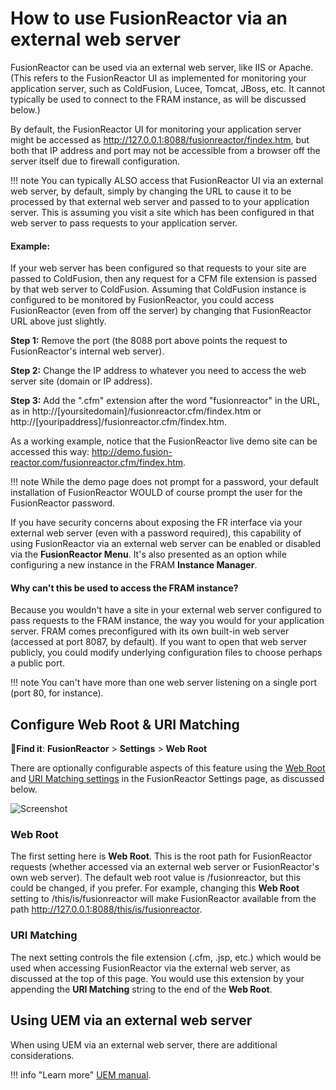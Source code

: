 # How to use FusionReactor via an external web server 

FusionReactor can be used via an external web server, like IIS or Apache. (This refers to the FusionReactor UI as implemented for monitoring your application server, such as ColdFusion, Lucee, Tomcat, JBoss, etc. It cannot typically be used to connect to the FRAM instance, as will be discussed below.)

By default, the FusionReactor UI for monitoring your application server might be accessed as http://127.0.0.1:8088/fusionreactor/findex.htm, but both that IP address and port may not be accessible from a browser off the server itself due to firewall configuration.

!!! note 
    You can typically ALSO access that FusionReactor UI via an external web server, by default, simply by changing the URL to cause it to be processed by that external web server and passed to to your application server. This is assuming you visit a site which has been configured in that web server to pass requests to your application server. 
    
#### Example:

If your web server has been configured so that requests to your site are passed to ColdFusion, then any request for a CFM file extension is passed by that web server to ColdFusion. Assuming that ColdFusion instance is configured to be monitored by FusionReactor, you could access FusionReactor (even from off the server) by changing that FusionReactor URL above just slightly. 

**Step 1:** Remove the port (the 8088 port above points the request to FusionReactor's internal web server). 

**Step 2:** Change the IP address to whatever you need to access the web server site (domain or IP address).

**Step 3:** Add the ".cfm" extension after the word "fusionreactor" in the URL, as in http://[yoursitedomain]/fusionreactor.cfm/findex.htm or http://[youripaddress]/fusionreactor.cfm/findex.htm.

As a working example, notice that the FusionReactor live demo site can be accessed this way: http://demo.fusion-reactor.com/fusionreactor.cfm/findex.htm. 

!!! note 
    While the demo page does not prompt for a password, your default installation of FusionReactor WOULD of course prompt the user for the FusionReactor password.

If you have security concerns about exposing the FR interface via your external web server (even with a password required), this capability of using FusionReactor via an external web server can be enabled or disabled via the **FusionReactor Menu**. It's also presented as an option while configuring a new instance in the FRAM **Instance Manager**.

#### Why can't this be used to access the FRAM instance?

 Because you wouldn't have a site in your external web server configured to pass requests to the FRAM instance, the way you would for your application server. FRAM comes preconfigured with its own built-in web server (accessed at port 8087, by default). If you want to open that web server publicly, you could modify underlying configuration files to choose perhaps a public port.

 !!! note
     You can't have more than one web server listening on a single port (port 80, for instance).

## Configure Web Root & URI Matching

🔎**Find it**: **FusionReactor** > **Settings** > **Web Root**

There are optionally configurable aspects of this feature using the [Web Root](/Data-insights/Features/Settings/Main-Menu/#webroot) and [URI Matching settings](/Data-insights/Features/Settings/Main-Menu/#webroot) in the FusionReactor Settings page, as discussed below.


 ![Screenshot](/Troubleshooting/images/webroot.png)
### Web Root

The first setting here is **Web Root**. This is the root path for FusionReactor requests (whether accessed via an external web server or FusionReactor's own web server). The default web root value is /fusionreactor, but this could be changed, if you prefer. For example, changing this **Web Root** setting to /this/is/fusionreactor will make FusionReactor available from the path http://127.0.0.1:8088/this/is/fusionreactor.

### URI Matching

The next setting controls the file extension (.cfm, .jsp, etc.) which would be used when accessing FusionReactor via the external web server, as discussed at the top of this page. You would use this extension by your appending the **URI Matching** string to the end of the **Web Root**.

## Using UEM via an external web server

When using UEM via an external web server, there are additional considerations. 

!!! info "Learn more"
    [UEM manual](/Data-insights/Features/UEM/User-Experience-Monitoring/#script-examples#using-uem-with-an-external-web-server).
